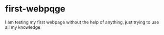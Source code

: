 # first-webpqge
I am testing my first webpage without the help of anything, just trying to use all my knowledge
